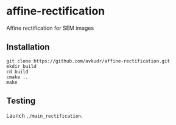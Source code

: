 # affine-rectification
Affine rectification for SEM images 

## Installation

```
git clone https://github.com/avkudr/affine-rectification.git
mkdir build
cd build 
cmake ..
make
```

## Testing

Launch ```./main_rectification```.

